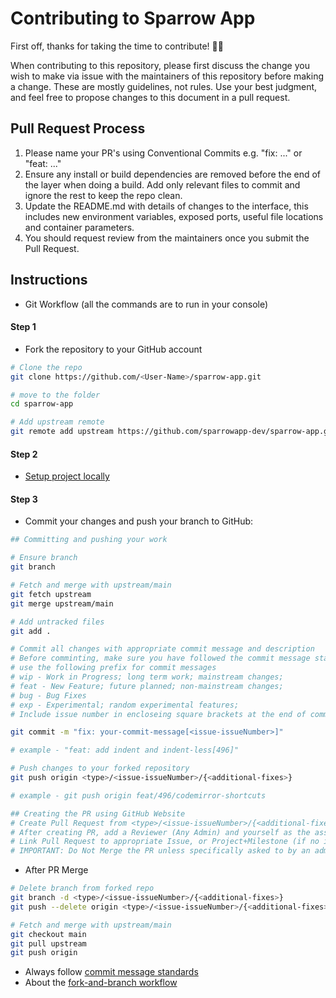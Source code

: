 # Contributing to Sparrow App

First off, thanks for taking the time to contribute! 🎉🎉

When contributing to this repository, please first discuss the change you wish to make via issue with the maintainers of this repository before making a change. These are mostly guidelines, not rules. Use your best judgment, and feel free to propose changes to this document in a pull request.

## Pull Request Process

1. Please name your PR's using Conventional Commits e.g. "fix: ..." or "feat: ..."
2. Ensure any install or build dependencies are removed before the end of the layer when doing a build. Add only relevant files to commit and ignore the rest to keep the repo clean.
3. Update the README.md with details of changes to the interface, this includes new environment variables, exposed ports, useful file locations and container parameters.
4. You should request review from the maintainers once you submit the Pull Request.

## Instructions

- Git Workflow (all the commands are to run in your console)

#### Step 1

- Fork the repository to your GitHub account

```bash
# Clone the repo
git clone https://github.com/<User-Name>/sparrow-app.git

# move to the folder
cd sparrow-app

# Add upstream remote
git remote add upstream https://github.com/sparrowapp-dev/sparrow-app.git
```

#### Step 2
- [Setup project locally](https://github.com/sparrowapp-dev/sparrow-app#installation)  

#### Step 3

- Commit your changes and push your branch to GitHub:

```bash
## Committing and pushing your work

# Ensure branch
git branch

# Fetch and merge with upstream/main
git fetch upstream
git merge upstream/main

# Add untracked files
git add .

# Commit all changes with appropriate commit message and description
# Before comminting, make sure you have followed the commit message standards
# use the following prefix for commit messages
# wip - Work in Progress; long term work; mainstream changes;
# feat - New Feature; future planned; non-mainstream changes;
# bug - Bug Fixes
# exp - Experimental; random experimental features;
# Include issue number in encloseing square brackets at the end of commit message

git commit -m "fix: your-commit-message[<issue-issueNumber>]"

# example - "feat: add indent and indent-less[496]" 

# Push changes to your forked repository
git push origin <type>/<issue-issueNumber>/{<additional-fixes>}

# example - git push origin feat/496/codemirror-shortcuts

## Creating the PR using GitHub Website
# Create Pull Request from <type>/<issue-issueNumber>/{<additional-fixes>} branch in your forked repository to the master branch in the upstream repository
# After creating PR, add a Reviewer (Any Admin) and yourself as the assignee
# Link Pull Request to appropriate Issue, or Project+Milestone (if no issue created)
# IMPORTANT: Do Not Merge the PR unless specifically asked to by an admin.  
```

- After PR Merge

```bash
# Delete branch from forked repo
git branch -d <type>/<issue-issueNumber>/{<additional-fixes>}
git push --delete origin <type>/<issue-issueNumber>/{<additional-fixes>}

# Fetch and merge with upstream/main
git checkout main
git pull upstream
git push origin
```

- Always follow [commit message standards](https://www.conventionalcommits.org/en/v1.0.0/)
- About the [fork-and-branch workflow](https://blog.scottlowe.org/2015/01/27/using-fork-branch-git-workflow/)